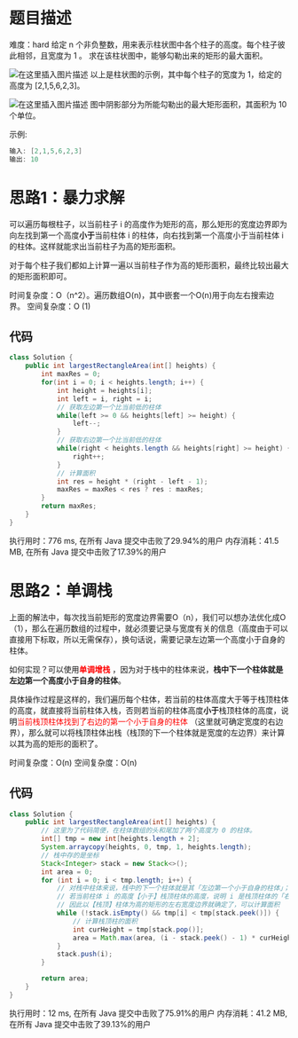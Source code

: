 # 题目描述
难度：hard
给定 n 个非负整数，用来表示柱状图中各个柱子的高度。每个柱子彼此相邻，且宽度为 1 。
求在该柱状图中，能够勾勒出来的矩形的最大面积。

![在这里插入图片描述](https://img-blog.csdnimg.cn/20200723133215574.png?x-oss-process=image/watermark,type_ZmFuZ3poZW5naGVpdGk,shadow_10,text_aHR0cHM6Ly9ibG9nLmNzZG4ubmV0L3o3MTQ0MDU0ODk=,size_16,color_FFFFFF,t_70)
以上是柱状图的示例，其中每个柱子的宽度为 1，给定的高度为 [2,1,5,6,2,3]。

![在这里插入图片描述](https://img-blog.csdnimg.cn/20200723133236733.png)
图中阴影部分为所能勾勒出的最大矩形面积，其面积为 10 个单位。

示例:

```java
输入: [2,1,5,6,2,3]
输出: 10
```

# 思路1：暴力求解
可以遍历每根柱子，以当前柱子 i 的高度作为矩形的高，那么矩形的宽度边界即为向左找到第一个高度**小于**当前柱体 i 的柱体，向右找到第一个高度小于当前柱体 i 的柱体。这样就能求出当前柱子为高的矩形面积。

对于每个柱子我们都如上计算一遍以当前柱子作为高的矩形面积，最终比较出最大的矩形面积即可。

时间复杂度：O（n^2）。遍历数组O(n)，其中嵌套一个O(n)用于向左右搜索边界。
空间复杂度：O (1)

## 代码

```java
class Solution {
    public int largestRectangleArea(int[] heights) {
    	int maxRes = 0;
    	for(int i = 0; i < heights.length; i++) {
    		int height = heights[i];
    		int left = i, right = i;
    		// 获取左边第一个比当前低的柱体
    		while(left >= 0 && heights[left] >= height) {
    			left--;
    		}
    		// 获取右边第一个比当前低的柱体
    		while(right < heights.length && heights[right] >= height) {
    			right++;
    		}
    		// 计算面积
    		int res = height * (right - left - 1);
    		maxRes = maxRes < res ? res : maxRes; 
    	}
    	return maxRes;
    }
}
```
执行用时：776 ms, 在所有 Java 提交中击败了29.94%的用户
内存消耗：41.5 MB, 在所有 Java 提交中击败了17.39%的用户

# 思路2：单调栈
上面的解法中，每次找当前矩形的宽度边界需要O（n），我们可以想办法优化成O（1），那么在遍历数组的过程中，就必须要记录与宽度有关的信息（高度由于可以直接用下标取，所以无需保存），换句话说，需要记录左边第一个高度小于自身的柱体。

如何实现？可以使用<font color=red>**单调增栈** </font>，因为对于栈中的柱体来说，**栈中下一个柱体就是左边第一个高度小于自身的柱体**。

具体操作过程是这样的，我们遍历每个柱体，若当前的柱体高度大于等于栈顶柱体的高度，就直接将当前柱体入栈，否则若当前的柱体高度**小于**栈顶柱体的高度，说明<font color=red>当前栈顶柱体找到了右边的第一个小于自身的柱体 </font>（这里就可确定宽度的右边界），那么就可以将栈顶柱体出栈（栈顶的下一个柱体就是宽度的左边界）来计算以其为高的矩形的面积了。

时间复杂度：O(n) 
空间复杂度：O(n) 
## 代码

```java
class Solution {
    public int largestRectangleArea(int[] heights) {
        // 这里为了代码简便，在柱体数组的头和尾加了两个高度为 0 的柱体。
        int[] tmp = new int[heights.length + 2];
        System.arraycopy(heights, 0, tmp, 1, heights.length); 
        // 栈中存的是坐标
        Stack<Integer> stack = new Stack<>();
        int area = 0;
        for (int i = 0; i < tmp.length; i++) {
            // 对栈中柱体来说，栈中的下一个柱体就是其「左边第一个小于自身的柱体」；
            // 若当前柱体 i 的高度【小于】栈顶柱体的高度，说明 i 是栈顶柱体的「右边第一个小于栈顶柱体的柱体」。
            // 因此以【栈顶】柱体为高的矩形的左右宽度边界就确定了，可以计算面积
            while (!stack.isEmpty() && tmp[i] < tmp[stack.peek()]) {
            	// 计算栈顶柱的面积
                int curHeight = tmp[stack.pop()];
                area = Math.max(area, (i - stack.peek() - 1) * curHeight);   
            }
            stack.push(i);
        }

        return area;
    }
}
```
执行用时：12 ms, 在所有 Java 提交中击败了75.91%的用户
内存消耗：41.2 MB, 在所有 Java 提交中击败了39.13%的用户